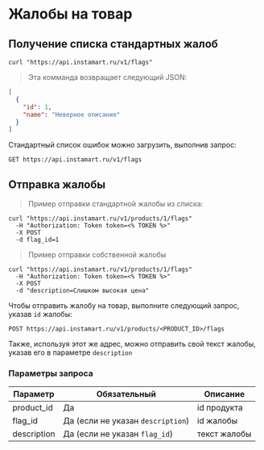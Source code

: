 # Жалобы на товар

## Получение списка стандартных жалоб

```shell
curl "https://api.instamart.ru/v1/flags"
```
> Эта комманда возвращает следующий JSON:

```json
[
  {
    "id": 1,
    "name": "Неверное описание"
  }
]
```

Стандартный список ошибок можно загрузить, выполнив запрос:

`GET https://api.instamart.ru/v1/flags`

## Отправка жалобы

> Пример отправки стандартной жалобы из списка:

```shell
curl "https://api.instamart.ru/v1/products/1/flags"
  -H "Authorization: Token token=<% TOKEN %>"
  -X POST
  -d flag_id=1
```

> Пример отправки собственной жалобы

```shell
curl "https://api.instamart.ru/v1/products/1/flags"
  -H "Authorization: Token token=<% TOKEN %>"
  -X POST
  -d "description=Слишком высокая цена"
```

Чтобы отправить жалобу на товар, выполните следующий запрос, указав `id` жалобы:

`POST https://api.instamart.ru/v1/products/<PRODUCT_ID>/flags`

Также, используя этот же адрес, можно отправить свой текст жалобы, указав его в параметре `description`

### Параметры запроса

Параметр | Обязательный | Описание
--------- | ------- | -----------
product_id | Да | id продукта
flag_id | Да (если не указан `description`) | id жалобы 
description | Да (если не указан `flag_id`) | текст жалобы
